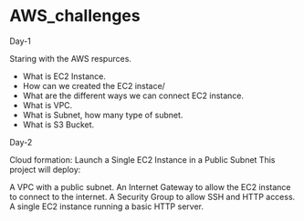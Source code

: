 # AWS_challenges

Day-1 

Staring with the AWS respurces. 
- What is EC2 Instance.
- How can we created the EC2 instace/
- What are the different ways we can connect EC2 instance.
- What is VPC.
- What is Subnet, how many type of subnet.
- What is S3 Bucket.


Day-2 

Cloud formation: Launch a Single EC2 Instance in a Public Subnet
This project will deploy:

A VPC with a public subnet.
An Internet Gateway to allow the EC2 instance to connect to the internet.
A Security Group to allow SSH and HTTP access.
A single EC2 instance running a basic HTTP server.
